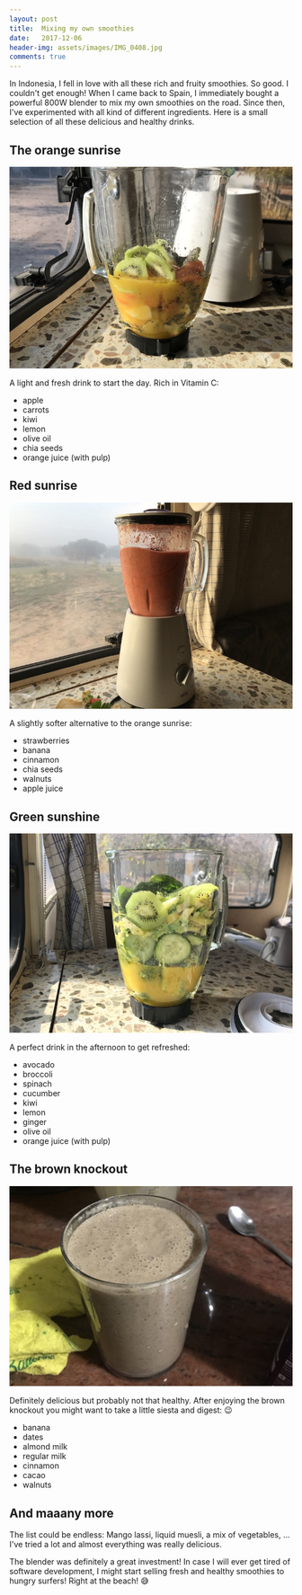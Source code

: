 ```yaml
---
layout: post
title:  Mixing my own smoothies
date:   2017-12-06
header-img: assets/images/IMG_0408.jpg
comments: true
---
```


In Indonesia, I fell in love with all these rich and fruity smoothies. So good. I couldn't get enough! When I came back to Spain, I immediately bought a powerful 800W blender to mix my own smoothies on the road. Since then, I've experimented with all kind of different ingredients. Here is a small selection of all these delicious and healthy drinks.

## The orange sunrise

![Orange smoothie](/assets/images/IMG_0407.jpg)

A light and fresh drink to start the day. Rich in Vitamin C:

- apple
- carrots
- kiwi
- lemon
- olive oil
- chia seeds
- orange juice (with pulp)

## Red sunrise

![Red smoothie](/assets/images/IMG_0388.jpg)

A slightly softer alternative to the orange sunrise:

- strawberries
- banana
- cinnamon
- chia seeds
- walnuts
- apple juice

## Green sunshine

![Green smoothie](/assets/images/IMG_0408.jpg)

A perfect drink in the afternoon to get refreshed:

- avocado
- broccoli
- spinach
- cucumber
- kiwi
- lemon
- ginger
- olive oil
- orange juice (with pulp)

## The brown knockout

![Green smoothie](/assets/images/IMG_0298.jpg)

Definitely delicious but probably not that healthy. After enjoying the brown knockout you might want to take a little siesta and digest: :wink:

- banana
- dates
- almond milk
- regular milk
- cinnamon
- cacao
- walnuts

## And maaany more

The list could be endless: Mango lassi, liquid muesli, a mix of vegetables, ... I've tried a lot and almost everything was really delicious.

The blender was definitely a great investment! In case I will ever get tired of software development, I might start selling fresh and healthy smoothies to hungry surfers! Right at the beach! :sweat_smile:
